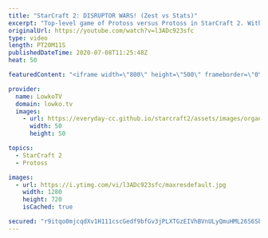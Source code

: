```yaml
---
title: "StarCraft 2: DISRUPTOR WARS! (Zest vs Stats)"
excerpt: "Top-level game of Protoss versus Protoss in StarCraft 2. With the new Nexus ability that allows you to overcharge a Shield Battery, macro games are a lot more viable. In the PvP late game it looks like Disruptor Wars are the name of the game.  Best-of-5 Protoss vs Protoss: https://youtu.be/pl6aRA7Amcg"
originalUrl: https://youtube.com/watch?v=l3ADc923sfc
type: video
length: PT20M11S
publishedDateTime: 2020-07-08T11:25:48Z
heat: 50

featuredContent: "<iframe width=\"800\" height=\"500\" frameborder=\"0\" src=\"https://www.youtube.com/embed/l3ADc923sfc\" allow=\"accelerometer; autoplay; encrypted-media; gyroscope; picture-in-picture\" allowfullscreen></iframe>"

provider:
  name: LowkoTV
  domain: lowko.tv
  images:
    - url: https://everyday-cc.github.io/starcraft2/assets/images/organizations/lowko.tv-50x50.jpg
      width: 50
      height: 50

topics:
  - StarCraft 2
  - Protoss

images:
  - url: https://i.ytimg.com/vi/l3ADc923sfc/maxresdefault.jpg
    width: 1280
    height: 720
    isCached: true

secured: "r9itqo0mjcqdXv1H111cscGedf9bfGv3jPLXTGzEIVhBVnULyQmuHML26S6SbC8WuX97g+oY+BtffhCiZe4RSgh3dvs0GEKpb5Plf4UbVlSZzkniR51i/FbhwgvJlusAZ9iuQ4W9aJ1vyb1y4i6CG2E87goxSvX/qgUkciKpyJjgxvGjjcN799YQclyIyqQiRrJC0SxHYKIul46VJawWQf3rMLDqWnd6XZe7ifI3QCr1rFXl+MMol+n0/T3oRTyVBddoPr9A+YQq6cUvl8SjWt8/AA+uQuXRKlTBy95AqUBmJP69gQnBA7N0z48FNdRngxwzqITA080w1txdmMkhRkEdM9KgYd1ey91EhgvOvoZnzb8/OZUmfAWsg2G5/jdXF4J34efwLtaqwlrvu0jLuvbR2wYoz9VUce+/39kNyF8=;/0v++5KMCxVSTcVXJkpBQA=="
---
```


